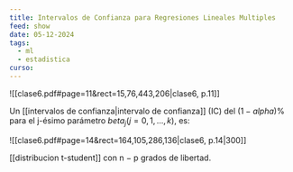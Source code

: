 ```yaml
---
title: Intervalos de Confianza para Regresiones Lineales Multiples
feed: show
date: 05-12-2024
tags:
  - ml
  - estadistica
curso:
---
```

![[clase6.pdf#page=11&rect=15,76,443,206|clase6, p.11]]

Un [[intervalos de confianza|intervalo de confianza]] (IC) del $(1 − alpha)$% para el j-ésimo parámetro $beta_j (j = 0, 1, . . . , k)$, es:

![[clase6.pdf#page=14&rect=164,105,286,136|clase6, p.14|300]]

[[distribucion t-student]] con n − p grados de libertad.

